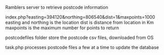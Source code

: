 Ramblers server to retrieve postcode information

index.php?easting=394120&northing=806540&dist=1&maxpoints=1000
      easting and northing is the location
      dist is distance from location in Km
      maxpoints is the maximum number for points to return

postcodefiles folder
      store the postcode csv files, downloaded from OS

task.php
      processes postcode files a few at a time to update the database
